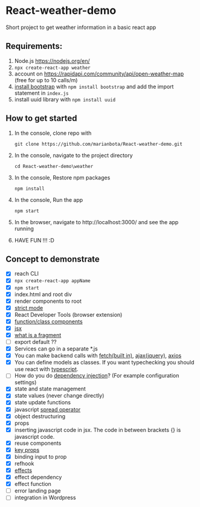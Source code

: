 # React-weather-demo

Short project to get weather information in a basic react app

## Requirements: 
1. Node.js  https://nodejs.org/en/
2. `npx create-react-app weather`
3. account on https://rapidapi.com/community/api/open-weather-map (free for up to 10 calls/m)
4. [install bootstrap](https://create-react-app.dev/docs/adding-bootstrap/) with `npm install bootstrap` and add the import statement in `index.js`
5. install uuid library with `npm install uuid`
  
## How to get started
1. In the console, clone repo with

   ``git clone https://github.com/marianbota/React-weather-demo.git``


2. In the console, navigate to the project directory

    ``cd React-weather-demo\weather``


3. In the console, Restore npm packages

    ``npm install``


4. In the console, Run the app

   ``npm start``


5. In the browser, navigate to http://localhost:3000/ and see the app running


6. HAVE FUN !!! :D

## Concept to demonstrate

- [x] reach CLI 
- [x] `npx create-react-app appName`
- [x] `npm start`
- [x] index.html and root div
- [x] render components to root
- [x] [strict mode](https://reactjs.org/docs/strict-mode.html)
- [x] React Developer Tools (browser extension)
- [x] [function/class components](https://reactjs.org/docs/components-and-props.html)
- [x] [jsx](https://reactjs.org/docs/introducing-jsx.html)
- [x] [what is a fragment](https://reactjs.org/docs/fragments.html)
- [ ] export default ??
- [x] Services can go in a separate *.js
- [x] You can make backend calls with [fetch(built in)](https://developer.mozilla.org/en-US/docs/Web/API/Fetch_API/Using_Fetch), [ajax(jquery)](https://api.jquery.com/jquery.ajax/), [axios](https://axios-http.com/)
- [x] You can define models as classes. If you want typechecking you should use react with [typescript](https://www.typescriptlang.org/).
- [ ] How do you do [dependency injection](https://en.wikipedia.org/wiki/Dependency_injection)? (For example configuration settings)
- [x] state and state management
- [x] state values (never change directly)
- [x] state update functions
- [x] javascript [spread operator](https://developer.mozilla.org/en-US/docs/Web/JavaScript/Reference/Operators/Spread_syntax)
- [x] object destructuring
- [x] props
- [x] inserting javascript code in jsx. The code in between brackets {} is javascript code.
- [x] reuse components
- [x] [key props](https://reactjs.org/docs/lists-and-keys.html) 
- [x] binding input to prop
- [x] refhook
- [x] [effects](https://reactjs.org/docs/hooks-effect.html) 
- [x] effect dependency
- [x] effect function
- [ ] error landing page
- [ ] integration in Wordpress
